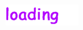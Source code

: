 
<img src="loading1.gif">
<!-- ### Em desenvolvimento 🌱 -->

<!-- <div style="display: flex; margin: 0px; padding: 0px; justify-content: space-evenly; flex-wrap:wrap">
    <img width="98%" style="margin: 20px 0px" src="github-user-contribution.svg">
    <img width="41.9%" src="https://github-readme-stats.vercel.app/api/top-langs/?username=anuraghazra&theme=merko&layout=compact"/>
    <img width="50%" src="https://github-readme-stats.vercel.app/api?username=gabrielgusn&show_icons=true&theme=merko"/>
</div> -->

<!--
**gabrielgusn/gabrielgusn** is a ✨ _special_ ✨ repository because its `README.md` (this file) appears on your GitHub profile.

Here are some ideas to get you started:

- 🔭 I’m currently working on ...
- 🌱 I’m currently learning ...
- 👯 I’m looking to collaborate on ...
- 🤔 I’m looking for help with ...
- 💬 Ask me about ...
- 📫 How to reach me: ...
- 😄 Pronouns: ...
- ⚡ Fun fact: ...
-->
